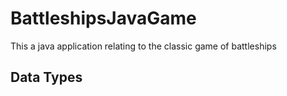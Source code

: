 # BattleshipsJavaGame
This a java application relating to the classic game of battleships

## Data Types
